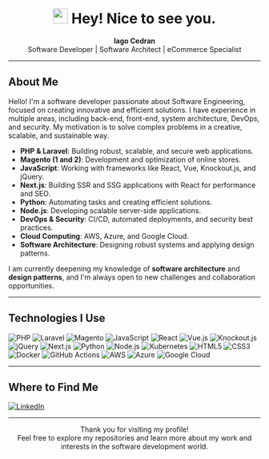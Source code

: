 <h1 align="center">
  <img src="https://emojis.slackmojis.com/emojis/images/1531849430/4246/blob-sunglasses.gif" width="30"/>
  Hey! Nice to see you.
</h1>

<p align="center">
  <strong>Iago Cedran</strong> <br/>
  Software Developer | Software Architect | eCommerce Specialist
</p>

---

## About Me
Hello! I'm a software developer passionate about Software Engineering, focused on creating innovative and efficient solutions. I have experience in multiple areas, including back-end, front-end, system architecture, DevOps, and security. My motivation is to solve complex problems in a creative, scalable, and sustainable way.

- **PHP & Laravel**: Building robust, scalable, and secure web applications.  
- **Magento (1 and 2)**: Development and optimization of online stores.  
- **JavaScript**: Working with frameworks like React, Vue, Knockout.js, and jQuery.  
- **Next.js**: Building SSR and SSG applications with React for performance and SEO.  
- **Python**: Automating tasks and creating efficient solutions.  
- **Node.js**: Developing scalable server-side applications.  
- **DevOps & Security**: CI/CD, automated deployments, and security best practices.  
- **Cloud Computing**: AWS, Azure, and Google Cloud.  
- **Software Architecture**: Designing robust systems and applying design patterns.

I am currently deepening my knowledge of **software architecture** and **design patterns**, and I'm always open to new challenges and collaboration opportunities.

---

## Technologies I Use
<p>
  <img alt="PHP" src="https://img.shields.io/badge/-PHP-777BB4?style=flat-square&logo=php&logoColor=white" />
  <img alt="Laravel" src="https://img.shields.io/badge/-Laravel-FF2D20?style=flat-square&logo=laravel&logoColor=white" />
  <img alt="Magento" src="https://img.shields.io/badge/-Magento-F4645F?style=flat-square&logo=magento&logoColor=white" />
  <img alt="JavaScript" src="https://img.shields.io/badge/-JavaScript-F7DF1E?style=flat-square&logo=javascript&logoColor=black" />
  <img alt="React" src="https://img.shields.io/badge/-React-61DAFB?style=flat-square&logo=react&logoColor=black" />
  <img alt="Vue.js" src="https://img.shields.io/badge/-Vue.js-4FC08D?style=flat-square&logo=vue.js&logoColor=white" />
  <img alt="Knockout.js" src="https://img.shields.io/badge/-Knockout.js-818F00?style=flat-square&logo=knockout&logoColor=white" />
  <img alt="jQuery" src="https://img.shields.io/badge/-jQuery-0769AD?style=flat-square&logo=jquery&logoColor=white" />
  <img alt="Next.js" src="https://img.shields.io/badge/-Next.js-000000?style=flat-square&logo=nextdotjs&logoColor=white" />
  <img alt="Python" src="https://img.shields.io/badge/-Python-3776AB?style=flat-square&logo=python&logoColor=white" />
  <img alt="Node.js" src="https://img.shields.io/badge/-Node.js-339933?style=flat-square&logo=node.js&logoColor=white" />
  <img alt="Kubernetes" src="https://img.shields.io/badge/-Kubernetes-326CE5?style=flat-square&logo=kubernetes&logoColor=white" />
  <img alt="HTML5" src="https://img.shields.io/badge/-HTML5-E34F26?style=flat-square&logo=html5&logoColor=white" />
  <img alt="CSS3" src="https://img.shields.io/badge/-CSS3-1572B6?style=flat-square&logo=css3&logoColor=white" />
  <img alt="Docker" src="https://img.shields.io/badge/-Docker-2496ED?style=flat-square&logo=docker&logoColor=white" />
  <img alt="GitHub Actions" src="https://img.shields.io/badge/-GitHub_Actions-2088FF?style=flat-square&logo=github-actions&logoColor=white" />
  <img alt="AWS" src="https://img.shields.io/badge/-AWS-232F3E?style=flat-square&logo=amazon-aws&logoColor=white" />
  <img alt="Azure" src="https://img.shields.io/badge/-Azure-0078D4?style=flat-square&logo=microsoft-azure&logoColor=white" />
  <img alt="Google Cloud" src="https://img.shields.io/badge/-Google_Cloud-4285F4?style=flat-square&logo=google-cloud&logoColor=white" />
</p>

---

## Where to Find Me
<p>
  <a href="https://www.linkedin.com/in/iagocedran" target="_blank">
    <img alt="LinkedIn" src="https://img.shields.io/badge/-LinkedIn-0A66C2?style=for-the-badge&logo=linkedin&logoColor=white" />
  </a>
</p>

---

<p align="center">
  Thank you for visiting my profile! <br/>
  Feel free to explore my repositories and learn more about my work and interests in the software development world.
</p>
